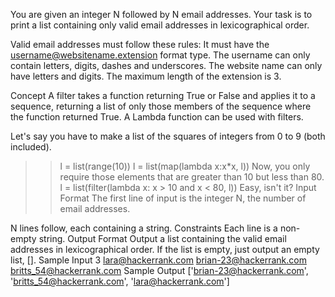 You are given an integer N followed by N email addresses. Your task is to print a list containing only valid email addresses in lexicographical order.

Valid email addresses must follow these rules:
It must have the username@websitename.extension format type.
The username can only contain letters, digits, dashes and underscores. 
The website name can only have letters and digits. 
The maximum length of the extension is 3. 

Concept
A filter takes a function returning True or False and applies it to a sequence, returning a list of only those members of the sequence where the function returned True. A Lambda function can be used with filters. 

Let's say you have to make a list of the squares of integers from 0 to 9 (both included).
>> l = list(range(10))
>> l = list(map(lambda x:x*x, l))
Now, you only require those elements that are greater than 10 but less than 80.
>> l = list(filter(lambda x: x > 10 and x < 80, l))
Easy, isn't it?
Input Format
The first line of input is the integer N, the number of email addresses. 

N lines follow, each containing a string.
Constraints 
Each line is a non-empty string.
Output Format
Output a list containing the valid email addresses in lexicographical order. If the list is empty, just output an empty list, [].
Sample Input
3
lara@hackerrank.com
brian-23@hackerrank.com
britts_54@hackerrank.com
Sample Output
['brian-23@hackerrank.com', 'britts_54@hackerrank.com', 'lara@hackerrank.com']
